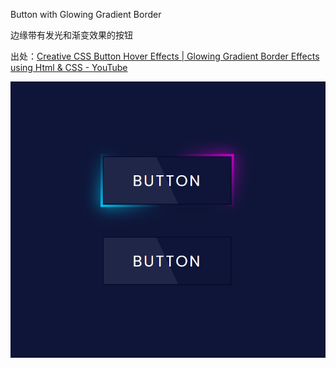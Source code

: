 Button with Glowing Gradient Border

边缘带有发光和渐变效果的按钮

出处：[Creative CSS Button Hover Effects | Glowing Gradient Border Effects using Html & CSS - YouTube](https://www.youtube.com/watch?v=lCxfo8tvHqk)

![readme.png](readme.png)